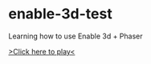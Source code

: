 # enable-3d-test

Learning how to use Enable 3d + Phaser

[>Click here to play<](https://curtisgreen.github.io/enable-3d-test/)

